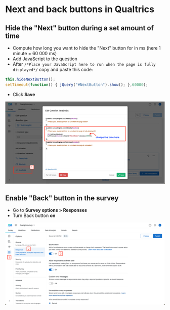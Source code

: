 # Next and back buttons in Qualtrics

## Hide the "Next" button during a set amount of time

- Compute how long you want to hide the "Next" button for in ms (here 1 minute = 60 000 ms)
- Add JavaScript to the question
- After `/*Place your JavaScript here to run when the page is fully displayed*/` copy and paste this code:

```js
this.hideNextButton();
setTimeout(function() { jQuery("#NextButton").show(); },60000);
```

- Click **Save**

<img src="./img/next-button-js.png" width="700">


## Enable "Back" button in the survey

- Go to **Survey options > Responses**
- Turn Back button **on**

<img src="./img/back-button.png" width="700">
